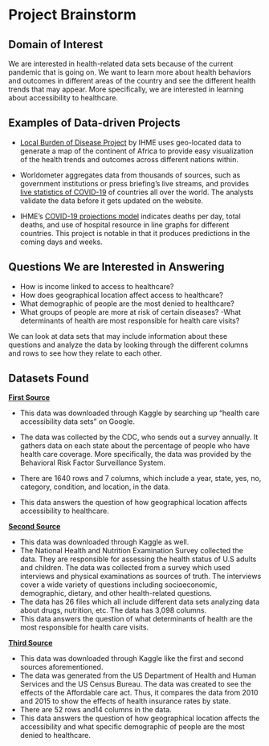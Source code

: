# Project Brainstorm

## Domain of Interest
We are interested in health-related data sets because of the current pandemic that is going on. We want to learn more about health behaviors and outcomes in different areas of the country and see the different health trends that may appear. More specifically, we are interested in learning about accessibility to healthcare.


## Examples of Data-driven Projects
- [Local Burden of Disease Project](http://www.healthdata.org/lbd/about) by IHME uses geo-located data to generate a map of the continent of Africa to provide easy visualization of the health trends and outcomes across different nations within.

- Worldometer aggregates data from thousands of sources, such as government institutions or press briefing’s live streams, and provides [live statistics of COVID-19](https://www.worldometers.info/coronavirus/) of countries all over the world. The analysts validate the data before it gets updated on the website.  

- IHME’s [COVID-19 projections model](https://covid19.healthdata.org/united-states-of-america) indicates deaths per day, total deaths, and use of hospital resource in line graphs for different countries. This project is notable in that it produces predictions in the coming days and weeks.


## Questions We are Interested in Answering
- How is income linked to access to healthcare?
- How does geographical location affect access to healthcare?
- What demographic of people are the most denied to healthcare?
- What groups of people are more at risk of certain diseases?
-What determinants of health are most responsible for health care visits?

We can look at data sets that may include information about these questions and analyze the data by looking through the different columns and rows to see how they relate to each other.


## Datasets Found

[**First Source**](https://www.kaggle.com/cdc/health-care-access-coverage#access.csv)

- This data was downloaded through Kaggle by searching up “health care accessibility data sets” on Google.

- The data was collected by the CDC, who sends out a survey annually. It gathers data on each state about the percentage of people who have health care coverage. More specifically, the data was provided by the Behavioral Risk Factor Surveillance System.

- There are 1640 rows and 7 columns, which include a year, state, yes, no, category, condition, and location, in the data.

- This data answers the question of how geographical location affects accessibility to healthcare.


[**Second Source**](https://www.kaggle.com/maheshdadhich/us-healthcare-data)

- This data was downloaded through Kaggle as well.
- The National Health and Nutrition Examination Survey collected the data. They are responsible for assessing the health status of U.S adults and children. The data was collected from a survey which used interviews and physical examinations as sources of truth. The interviews cover a wide variety of questions including socioeconomic, demographic, dietary, and other health-related questions.
- The data has 26 files which all include different data sets analyzing data about drugs, nutrition, etc. The data has 3,098 columns.
- This data answers the question of what determinants of health are the most responsible for health care visits.

[**Third Source**](https://www.kaggle.com/hhs/health-insurance)
- This data was downloaded through Kaggle like the first and second sources aforementioned.
- The data was generated from the US Department of Health and Human Services and the US Census Bureau. The data was created to see the effects of the Affordable care act. Thus, it compares the data from 2010 and 2015 to show the effects of health insurance rates by state.
- There are 52 rows and14 columns in the data.
- This data answers the question of how geographical location affects the accessibility and what specific demographic of people are the most denied to healthcare.
